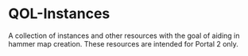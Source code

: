 # QOL-Instances
A collection of instances and other resources with the goal of aiding in hammer map creation. These resources are intended for Portal 2 only.
